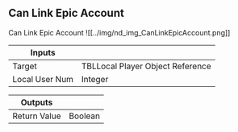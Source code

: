 ## Can Link Epic Account
Can Link Epic Account
![[../img/nd_img_CanLinkEpicAccount.png]]

|Inputs||
|--|--|
| Target | TBLLocal Player Object Reference |
| Local User Num | Integer |

|Outputs||
|--|--|
| Return Value | Boolean |
